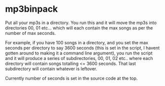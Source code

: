 # mp3binpack
Put all your mp3s in a directory.
You run this and it will move the mp3s into directories 00, 01 etc...
which will each contain the max songs as per the number of max seconds.

For example, if you have 100 songs in a directory, and you set the max seconds per directory
to say 3600 seconds (this is set in the script, I havent gotten around to making it a command
line argument), you run the script and it will produce a series of subdirectories,
00, 01, 02 etc.. where each directory will contain songs totalling <= 3600 seconds.
That last subdirectory will contain whatever is leftover.

Currently number of seconds is set in the source code at the top.
